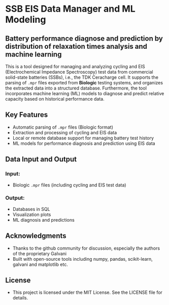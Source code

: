 # SSB EIS Data Manager and ML Modeling
## Battery performance diagnose and prediction by distribution of relaxation times analysis and machine learning

This is a tool designed for managing and analyzing cycling and EIS (Electrochemical Impedance Spectroscopy) test data from commercial solid-state batteries (SSBs), i.e., the TDK Ceracharge cell. It supports the parsing of `.mpr` files exported from **Biologic** testing systems, and organizes the extracted data into a structured database. Furthermore, the tool incorporates machine learning (ML) models to diagnose and predict relative capacity based on historical performance data.

## Key Features

-  Automatic parsing of `.mpr` files (Biologic format)
-  Extraction and processing of cycling and EIS data
-  Local or remote database support for managing battery test history
-  ML models for performance diagnosis and prediction using EIS data

## Data Input and Output

### Input:

- Biologic `.mpr` files (including cycling and EIS test data)

### Output:

- Databases in SQL
- Visualization plots
- ML diagnosis and predictions 

## Acknowledgments
- Thanks to the github community for discussion, especially the authors of the proprietary Galvani
- Built with open-source tools including numpy, pandas, scikit-learn, galvani and matplotlib etc.

## License
- This project is licensed under the MIT License. See the LICENSE file for details.
